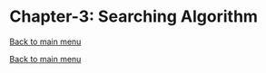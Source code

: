 # Chapter-3: Searching Algorithm
[Back to main menu](../../README.md)

[Back to main menu](../../README.md)